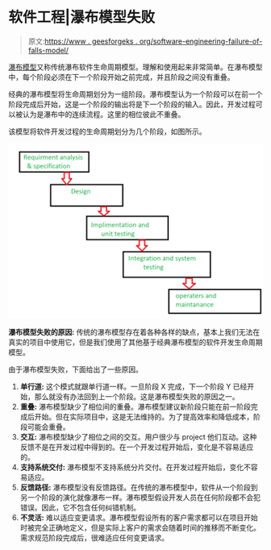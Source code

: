 # 软件工程|瀑布模型失败

> 原文:[https://www . geesforgeks . org/software-engineering-failure-of-falls-model/](https://www.geeksforgeeks.org/software-engineering-failure-of-waterfall-model/)

[瀑布模型](https://www.geeksforgeeks.org/software-engineering-classical-waterfall-model/)又称传统瀑布软件生命周期模型。理解和使用起来非常简单。在瀑布模型中，每个阶段必须在下一个阶段开始之前完成，并且阶段之间没有重叠。

经典的瀑布模型将生命周期划分为一组阶段。瀑布模型认为一个阶段可以在前一个阶段完成后开始，这是一个阶段的输出将是下一个阶段的输入。因此，开发过程可以被认为是瀑布中的连续流程。这里的相位彼此不重叠。

该模型将软件开发过程的生命周期划分为几个阶段，如图所示。

![](img/200214275ff17dba531db7d93276870a.png)

**瀑布模型失败的原因:**
传统的瀑布模型存在着各种各样的缺点，基本上我们无法在真实的项目中使用它，但是我们使用了其他基于经典瀑布模型的软件开发生命周期模型。

由于瀑布模型失败，下面给出了一些原因。

1.  **单行道:**
    这个模式就跟单行道一样。一旦阶段 X 完成，下一个阶段 Y 已经开始，那么就没有办法回到上一个阶段。这是瀑布模型失败的原因之一。
2.  **重叠:**
    瀑布模型缺少了相位间的重叠。瀑布模型建议新阶段只能在前一阶段完成后开始。但在实际项目中，这是无法维持的。为了提高效率和降低成本，阶段可能会重叠。
3.  **交互:**
    瀑布模型缺少了相位之间的交互。用户很少与 project 他们互动。这种反馈不是在开发过程中得到的。在一个开发过程开始后，变化是不容易适应的。
4.  **支持系统交付:**
    瀑布模型不支持系统分片交付。在开发过程开始后，变化不容易适应。
5.  **反馈路径:**
    瀑布模型没有反馈路径。在传统的瀑布模型中，软件从一个阶段到另一个阶段的演化就像瀑布一样。瀑布模型假设开发人员在任何阶段都不会犯错误。因此，它不包含任何纠错机制。
6.  **不灵活:**
    难以适应变更请求。瀑布模型假设所有的客户需求都可以在项目开始时被完全正确地定义，但是实际上客户的需求会随着时间的推移而不断变化。需求规范阶段完成后，很难适应任何变更请求。